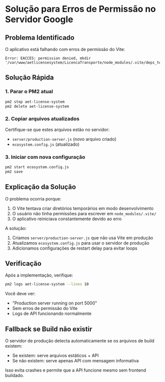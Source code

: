 # Solução para Erros de Permissão no Servidor Google

## Problema Identificado
O aplicativo está falhando com erros de permissão do Vite:
```
Error: EACCES: permission denied, mkdir '/var/www/aetlicensesystem/LicencaTransporte/node_modules/.vite/deps_temp_*'
```

## Solução Rápida

### 1. Parar o PM2 atual
```bash
pm2 stop aet-license-system
pm2 delete aet-license-system
```

### 2. Copiar arquivos atualizados
Certifique-se que estes arquivos estão no servidor:
- `server/production-server.js` (novo arquivo criado)
- `ecosystem.config.js` (atualizado)

### 3. Iniciar com nova configuração
```bash
pm2 start ecosystem.config.js
pm2 save
```

## Explicação da Solução

O problema ocorria porque:
1. O Vite tentava criar diretórios temporários em modo desenvolvimento
2. O usuário não tinha permissões para escrever em `node_modules/.vite/`
3. O aplicativo reiniciava constantemente devido ao erro

A solução:
1. Criamos `server/production-server.js` que não usa Vite em produção
2. Atualizamos `ecosystem.config.js` para usar o servidor de produção
3. Adicionamos configurações de restart delay para evitar loops

## Verificação
Após a implementação, verifique:
```bash
pm2 logs aet-license-system --lines 10
```

Você deve ver:
- "Production server running on port 5000"
- Sem erros de permissão do Vite
- Logs de API funcionando normalmente

## Fallback se Build não existir
O servidor de produção detecta automaticamente se os arquivos de build existem:
- Se existem: serve arquivos estáticos + API
- Se não existem: serve apenas API com mensagem informativa

Isso evita crashes e permite que a API funcione mesmo sem frontend buildado.